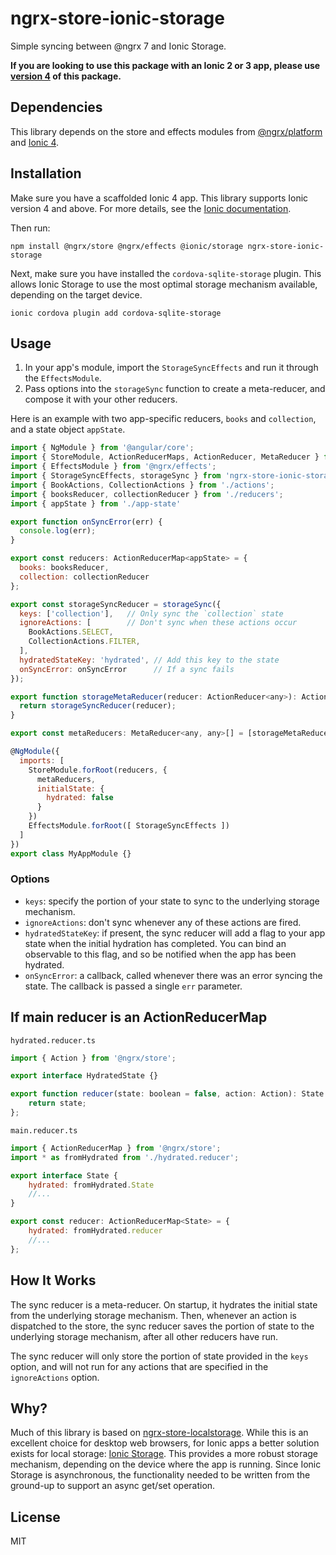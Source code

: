 # ngrx-store-ionic-storage

Simple syncing between @ngrx 7 and Ionic Storage.

**If you are looking to use this package with an Ionic 2 or 3 app, please use [version 4](README-v4.md) of this package.**

## Dependencies

This library depends on the store and effects modules from [@ngrx/platform](https://github.com/ngrx/platform) and [Ionic 4](https://ionicframework.com/docs/).

## Installation

Make sure you have a scaffolded Ionic 4 app. This library supports Ionic version 4 and above. For more details, see the [Ionic documentation](https://ionicframework.com/docs/building/starting).

Then run:

```
npm install @ngrx/store @ngrx/effects @ionic/storage ngrx-store-ionic-storage
```

Next, make sure you have installed the `cordova-sqlite-storage` plugin. This allows Ionic Storage to use the most optimal storage mechanism available, depending on the target device.

```
ionic cordova plugin add cordova-sqlite-storage
```

## Usage

1. In your app's module, import the `StorageSyncEffects` and run it through the `EffectsModule`.
2. Pass options into the `storageSync` function to create a meta-reducer, and compose it with your other reducers.

Here is an example with two app-specific reducers, `books` and `collection`, and a state object `appState`.

``` js
import { NgModule } from '@angular/core';
import { StoreModule, ActionReducerMaps, ActionReducer, MetaReducer } from '@ngrx/store';
import { EffectsModule } from '@ngrx/effects';
import { StorageSyncEffects, storageSync } from 'ngrx-store-ionic-storage';
import { BookActions, CollectionActions } from './actions';
import { booksReducer, collectionReducer } from './reducers';
import { appState } from './app-state'

export function onSyncError(err) {
  console.log(err);
}

export const reducers: ActionReducerMap<appState> = {
  books: booksReducer,
  collection: collectionReducer
};

export const storageSyncReducer = storageSync({
  keys: ['collection'],   // Only sync the `collection` state
  ignoreActions: [        // Don't sync when these actions occur
    BookActions.SELECT,
    CollectionActions.FILTER,
  ],
  hydratedStateKey: 'hydrated', // Add this key to the state
  onSyncError: onSyncError      // If a sync fails
});

export function storageMetaReducer(reducer: ActionReducer<any>): ActionReducer<any, any> {
  return storageSyncReducer(reducer);
}

export const metaReducers: MetaReducer<any, any>[] = [storageMetaReducer];

@NgModule({
  imports: [
    StoreModule.forRoot(reducers, { 
      metaReducers,
      initialState: {
        hydrated: false
      }
    })
    EffectsModule.forRoot([ StorageSyncEffects ])
  ]
})
export class MyAppModule {}
```

### Options

- `keys`: specify the portion of your state to sync to the underlying storage mechanism.
- `ignoreActions`: don't sync whenever any of these actions are fired.
- `hydratedStateKey`: if present, the sync reducer will add a flag to your app state when the initial hydration has completed. You can bind an observable to this flag, and so be notified when the app has been hydrated.
- `onSyncError`: a callback, called whenever there was an error syncing the state. The callback is passed a single `err` parameter.

## If main reducer is an ActionReducerMap

`hydrated.reducer.ts`
```js
import { Action } from '@ngrx/store';

export interface HydratedState {}

export function reducer(state: boolean = false, action: Action): State {
    return state;
};
```

`main.reducer.ts`
```js
import { ActionReducerMap } from '@ngrx/store';
import * as fromHydrated from './hydrated.reducer';

export interface State {
    hydrated: fromHydrated.State
    //...
}

export const reducer: ActionReducerMap<State> = {
    hydrated: fromHydrated.reducer
    //...
};
```

## How It Works

The sync reducer is a meta-reducer. On startup, it hydrates the initial state from the underlying storage mechanism. Then, whenever an action is dispatched to the store, the sync reducer saves the portion of state to the underlying storage mechanism, after all other reducers have run.

The sync reducer will only store the portion of state provided in the `keys` option, and will not run for any actions that are specified in the `ignoreActions` option.

## Why?

Much of this library is based on [ngrx-store-localstorage](https://github.com/btroncone/ngrx-store-localstorage). While this is an excellent choice for desktop web browsers, for Ionic apps a better solution exists for local storage: [Ionic Storage](https://ionicframework.com/docs/building/storage). This provides a more robust storage mechanism, depending on the device where the app is running. Since Ionic Storage is asynchronous, the functionality needed to be written from the ground-up to support an async get/set operation.

## License

MIT

